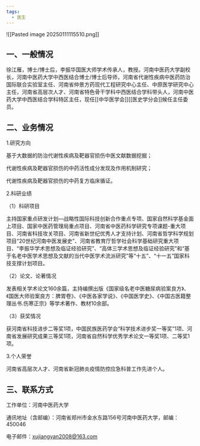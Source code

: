 ```yaml
---
tags:
  - 医生
---
```


![[Pasted image 20250111115510.png]]

## 一、一般情况

徐江雁，博士/博士后，李振华国医大师学术传承人，教授。河南中医药大学副校长，河南中医药大学中西医结合博士/博士后导师，河南省代谢性疾病中医药防治国际联合实验室主任、河南省仲景方药现代工程研究中心主任、中原医学研究中心主任，河南省高层次人才、河南省特色骨干学科中西医结合学科带头人，河南中医药大学中西医结合学科特区主任，现任[[中华医学会]][[医史学分会]]候任主任委员。

## 二、业务情况

1.研究方向

基于大数据的防治代谢性疾病及靶器官损伤中医文献数据挖掘；

代谢性疾病及靶器官损伤的中药活性成分发现及作用机制研究；

代谢性疾病及靶器官损伤的中药复方临床循证。

2.科研业绩

（1）科研项目

主持国家重点研发计划—战略性国际科技创新合作重点专项、国家自然科学基金面上项目、国家中医药管理局重点项目、河南省中医药科学研究专项课题-重大项目、河南省科技攻关项目、河南省新世纪优秀人才支持计划、河南省哲学科学规划项目“20世纪河南中医发展史”、河南省教育厅哲学社会科学基础研究重大项目、“李振华学术思想及临证经验研究”、“高体三学术思想及临证经验研究”和“基于名老中医学术思想及文献的当代中医学术流派研究”等“十五”、“十一五”国家科技支撑计划项目。

（2）论文、论著情况

发表相关学术论文160余篇，主持编撰出版《国家级名老中医糖尿病验案良方》、《国医大师验案良方：脾胃卷》、《中医各家学说》、《中国医学史》、《中国古医籍整理丛书.伤寒正宗》等学术著作、教材10余部。

（3）获奖情况

获河南省科技进步二等奖1项，中国民族医药学会“科学技术进步奖一等奖”1项、河南省发展研究成果三等奖1项，河南省自然科学优秀学术论文一等奖1项、二等奖1项。

3.个人荣誉

河南省高层次人才、河南省新冠肺炎疫情防控应急科普工作先进个人。

## 三、联系方式

工作单位：河南中医药大学

通讯地址（含邮编）：河南省郑州市金水东路156号河南中医药大学，邮编：450046

电子邮件：xujiangyan2008@163.com